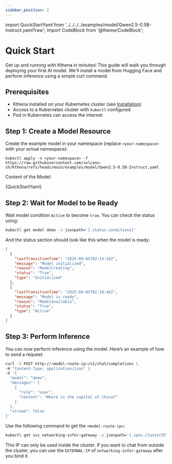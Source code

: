 ```yaml
---
sidebar_position: 2
---
```

import QuickStartYaml from '../../../../examples/model/Qwen2.5-0.5B-Instruct.yaml?raw';
import CodeBlock from '@theme/CodeBlock';

# Quick Start

Get up and running with Kthena in minutes! This guide will walk you through deploying your first AI model.
We'll install a model from Hugging Face and perform inference using a simple curl command.

## Prerequisites

- Kthena installed on your Kubernetes cluster (see [Installation](./installation.md))
- Access to a Kubernetes cluster with `kubectl` configured
- Pod in Kubernetes can access the internet

## Step 1: Create a Model Resource

Create the example model in your namespace (replace `<your-namespace>` with your actual namespace):

```shell
kubectl apply -n <your-namespace> -f https://raw.githubusercontent.com/volcano-sh/kthena/refs/heads/main/examples/model/Qwen2.5-0.5B-Instruct.yaml
```

Content of the Model:

<CodeBlock language="yaml" showLineNumbers>
    {QuickStartYaml}
</CodeBlock>

## Step 2: Wait for Model to be Ready

Wait model condition `Active` to become `true`. You can check the status using:

```bash
kubectl get model demo -o jsonpath='{.status.conditions}'
```

And the status section should look like this when the model is ready:

```json
[
  {
    "lastTransitionTime": "2025-09-05T02:14:16Z",
    "message": "Model initialized",
    "reason": "ModelCreating",
    "status": "True",
    "type": "Initialized"
  },
  {
    "lastTransitionTime": "2025-09-05T02:18:46Z",
    "message": "Model is ready",
    "reason": "ModelAvailable",
    "status": "True",
    "type": "Active"
  }
]
```

## Step 3: Perform Inference

You can now perform inference using the model. Here’s an example of how to send a request:

```bash
curl -X POST http://<model-route-ip>/v1/chat/completions \
-H "Content-Type: application/json" \
-d '{
  "model": "demo",
  "messages": [
    {
      "role": "user",
      "content": "Where is the capital of China?"
    }
  ],
  "stream": false
}'
```

Use the following command to get the `<model-route-ip>`:

```bash
kubectl get svc networking-infer-gateway -o jsonpath='{.spec.clusterIP}' -n <your-namespace>
```

This IP can only be used inside the cluster. If you want to chat from outside the cluster, you can use the `EXTERNAL-IP`
of `networking-infer-gateway` after you bind it.
